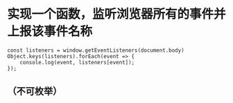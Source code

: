 # 实现一个函数，监听浏览器所有的事件并上报该事件名称
```
const listeners = window.getEventListeners(document.body)
Object.keys(listeners).forEach(event => {
    console.log(event, listeners[event]);
});
```

## （不可枚举）
```

```
